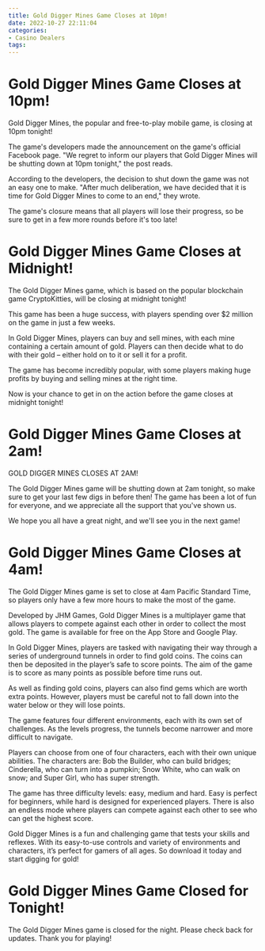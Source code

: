 ```yaml
---
title: Gold Digger Mines Game Closes at 10pm!
date: 2022-10-27 22:11:04
categories:
- Casino Dealers
tags:
---
```



#  Gold Digger Mines Game Closes at 10pm!

Gold Digger Mines, the popular and free-to-play mobile game, is closing at 10pm tonight!

The game's developers made the announcement on the game's official Facebook page. "We regret to inform our players that Gold Digger Mines will be shutting down at 10pm tonight," the post reads.

According to the developers, the decision to shut down the game was not an easy one to make. "After much deliberation, we have decided that it is time for Gold Digger Mines to come to an end," they wrote.

The game's closure means that all players will lose their progress, so be sure to get in a few more rounds before it's too late!

#  Gold Digger Mines Game Closes at Midnight!

The Gold Digger Mines game, which is based on the popular blockchain game CryptoKitties, will be closing at midnight tonight!

This game has been a huge success, with players spending over $2 million on the game in just a few weeks.

In Gold Digger Mines, players can buy and sell mines, with each mine containing a certain amount of gold. Players can then decide what to do with their gold – either hold on to it or sell it for a profit.

The game has become incredibly popular, with some players making huge profits by buying and selling mines at the right time.

Now is your chance to get in on the action before the game closes at midnight tonight!

#  Gold Digger Mines Game Closes at 2am!

GOLD DIGGER MINES CLOSES AT 2AM!

The Gold Digger Mines game will be shutting down at 2am tonight, so make sure to get your last few digs in before then! The game has been a lot of fun for everyone, and we appreciate all the support that you've shown us.

We hope you all have a great night, and we'll see you in the next game!

#  Gold Digger Mines Game Closes at 4am!

The Gold Digger Mines game is set to close at 4am Pacific Standard Time, so players only have a few more hours to make the most of the game.

Developed by JHM Games, Gold Digger Mines is a multiplayer game that allows players to compete against each other in order to collect the most gold. The game is available for free on the App Store and Google Play.

In Gold Digger Mines, players are tasked with navigating their way through a series of underground tunnels in order to find gold coins. The coins can then be deposited in the player’s safe to score points. The aim of the game is to score as many points as possible before time runs out.

As well as finding gold coins, players can also find gems which are worth extra points. However, players must be careful not to fall down into the water below or they will lose points.

The game features four different environments, each with its own set of challenges. As the levels progress, the tunnels become narrower and more difficult to navigate.

Players can choose from one of four characters, each with their own unique abilities. The characters are: Bob the Builder, who can build bridges; Cinderella, who can turn into a pumpkin; Snow White, who can walk on snow; and Super Girl, who has super strength.

The game has three difficulty levels: easy, medium and hard. Easy is perfect for beginners, while hard is designed for experienced players. There is also an endless mode where players can compete against each other to see who can get the highest score.

Gold Digger Mines is a fun and challenging game that tests your skills and reflexes. With its easy-to-use controls and variety of environments and characters, it’s perfect for gamers of all ages. So download it today and start digging for gold!

#  Gold Digger Mines Game Closed for Tonight!

The Gold Digger Mines game is closed for the night. Please check back for updates. Thank you for playing!